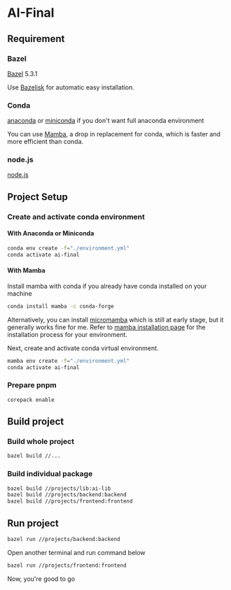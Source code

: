 # AI-Final

## Requirement

### Bazel

[Bazel](https://bazel.build) 5.3.1

Use [Bazelisk](https://github.com/bazelbuild/bazelisk) for automatic easy installation.

### Conda

[anaconda](https://docs.anaconda.com/anaconda/install/index.html) or [miniconda](https://docs.conda.io/en/latest/miniconda.html) if you don't want full anaconda environment

You can use [Mamba](https://github.com/mamba-org/mamba), a drop in replacement for conda, which is faster and more efficient than conda.

### node.js

[node.js](https://nodejs.org/)

## Project Setup

### Create and activate conda environment

#### With Anaconda or Miniconda

```bash
conda env create -f="./environment.yml"
conda activate ai-final
```

#### With Mamba

Install mamba with conda if you already have conda installed on your machine

```bash
conda install mamba -c conda-forge
```

Alternatively, you can install [micromamba](https://mamba.readthedocs.io/en/latest/user_guide/micromamba.html) which is still at early stage, but it generally works fine for me. Refer to [mamba installation page](https://mamba.readthedocs.io/en/latest/installation.html#installation) for the installation process for your environment.

Next, create and activate conda virtual environment.

```bash
mamba env create -f="./environment.yml"
conda activate ai-final
```

### Prepare pnpm

```bash
corepack enable
```

## Build project

### Build whole project

```bash
bazel build //...
```

### Build individual package

```bash
bazel build //projects/lib:ai-lib
bazel build //projects/backend:backend
bazel build //projects/frontend:frontend
```

## Run project

```bash
bazel run //projects/backend:backend
```

Open another terminal and run command below

```bash
bazel run //projects/frontend:frontend
```

Now, you're good to go
